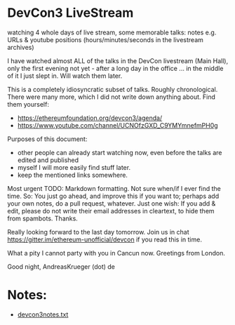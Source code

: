 # DevCon3 LiveStream
watching 4 whole days of live stream, some memorable talks: notes e.g. URLs &amp; youtube positions (hours/minutes/seconds in the livestream archives)

I have watched almost ALL of the talks in the DevCon livestream (Main Hall), only the first evening not yet - after a long day in the office ... in the middle of it I just slept in. Will watch them later.

This is a completely idiosyncratic subset of talks. Roughly chronological. There were many more, which I did not write down anything about. Find them yourself:
 
* https://ethereumfoundation.org/devcon3/agenda/
* https://www.youtube.com/channel/UCNOfzGXD_C9YMYmnefmPH0g

Purposes of this document:
* other people can already start watching now, even before the talks are edited and published
* myself I will more easily find stuff later.
* keep the mentioned links somewhere. 

Most urgent TODO: Markdown formatting. Not sure when/if I ever find the time. So: You just go ahead, and improve this if you want to; perhaps add your own notes, do a pull request, whatever. Just one wish: If you add & edit, please do not write their email addresses in cleartext, to hide them from spambots. Thanks.

Really looking forward to the last day tomorrow. Join us in chat https://gitter.im/ethereum-unofficial/devcon if you read this in time.

What a pity I cannot party with you in Cancun now. Greetings from London.

Good night, 
              AndreasKrueger (dot) de


# Notes:

* [devcon3notes.txt](devcon3notes.txt)

